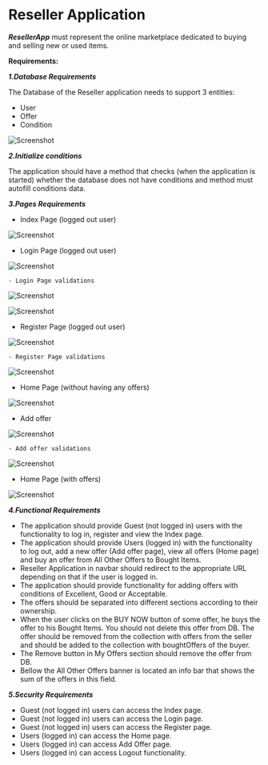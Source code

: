 # Reseller Application

**_ResellerApp_** must represent the online marketplace dedicated to buying and selling new or used items.

**Requirements:**

**_1.Database Requirements_**

The Database of the Reseller application needs to support 3 entities:

- User
- Offer
- Condition

![Screenshot](assets/Reseller_EER_Diagram.png)

**_2.Initialize conditions_**

The application should have a method that checks (when the application is started) whether the database does not have conditions and method must autofill conditions data.

**_3.Pages Requirements_**

- Index Page (logged out user)

![Screenshot](assets/sc01-index-page-logged-out-user.png)

- Login Page (logged out user)

![Screenshot](assets/sc02-login-page-logged-out-user.png)

    - Login Page validations

![Screenshot](assets/sc03-login-page-validations-unexisting-user.png)

![Screenshot](assets/sc04-login-page-validations-fields.png)

- Register Page (logged out user)

![Screenshot](assets/sc05-register-page-logged-out-user.png)

    - Register Page validations

![Screenshot](assets/sc06-register-page-validations.png)

- Home Page (without having any offers)

![Screenshot](assets/sc07-home-page-without-having-any-oofers.png)

- Add offer

![Screenshot](assets/sc08-add-offer.png)

    - Add offer validations

![Screenshot](assets/sc09-add-offer-validations.png)

- Home Page (with offers)

![Screenshot](assets/sc10-home-page-with-offers.png)

**_4.Functional Requirements_**

- The application should provide Guest (not logged in) users with the functionality to log in, register and view the Index page.
- The application should provide Users (logged in) with the functionality to log out, add a new offer (Add offer page), view all offers (Home page) and buy an offer from All Other Offers to Bought Items.
- Reseller Application in navbar should redirect to the appropriate URL depending on that if the user is logged in.
- The application should provide functionality for adding offers with conditions of Excellent, Good or Acceptable.
- The offers should be separated into different sections according to their ownership.
- When the user clicks on the BUY NOW button of some offer, he buys the offer to his Bought Items. You should not delete this offer from DB. The offer should be removed from the collection with offers from the seller and should be added to the collection with boughtOffers of the buyer.
- The Remove button in My Offers section should remove the offer from DB.
- Bellow the All Other Offers banner is located an info bar that shows the sum of the offers in this field.

**_5.Security Requirements_**

- Guest (not logged in) users can access the Index page.
- Guest (not logged in) users can access the Login page.
- Guest (not logged in) users can access the Register page.
- Users (logged in) can access the Home page.
- Users (logged in) can access Add Offer page.
- Users (logged in) can access Logout functionality.